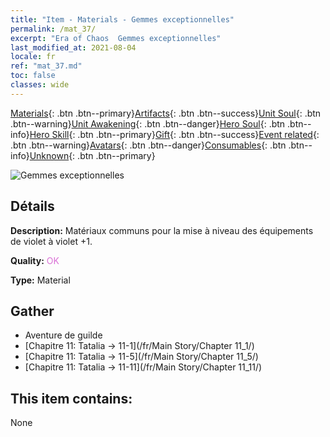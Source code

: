 ```yaml
---
title: "Item - Materials - Gemmes exceptionnelles"
permalink: /mat_37/
excerpt: "Era of Chaos  Gemmes exceptionnelles"
last_modified_at: 2021-08-04
locale: fr
ref: "mat_37.md"
toc: false
classes: wide
---
```

 [Materials](/ItemsFR/){: .btn .btn--primary}[Artifacts](/ItemsFR/Artifacts/){: .btn .btn--success}[Unit Soul](/ItemsFR/UnitSoul/){: .btn .btn--warning}[Unit Awakening](/ItemsFR/UnitAwakening/){: .btn .btn--danger}[Hero Soul](/ItemsFR/HeroSoul/){: .btn .btn--info}[Hero Skill](/ItemsFR/HeroSkill/){: .btn .btn--primary}[Gift](/ItemsFR/Gift/){: .btn .btn--success}[Event related](/ItemsFR/Events/){: .btn .btn--warning}[Avatars](/ItemsFR/Avatars/){: .btn .btn--danger}[Consumables](/ItemsFR/Consumables/){: .btn .btn--info}[Unknown](/ItemsFR/Unknown/){: .btn .btn--primary}

 ![Gemmes exceptionnelles](/images/t/i_cailiao_baoshi2.png)

## Détails
 **Description:** Matériaux communs pour la mise à niveau des équipements de violet à violet +1.

 **Quality:** <span style="color: #DA70D6">OK</span>

 **Type:** Material

## Gather

*    Aventure de guilde 
*    [Chapitre 11: Tatalia -> 11-1](/fr/Main Story/Chapter 11_1/) 
*    [Chapitre 11: Tatalia -> 11-5](/fr/Main Story/Chapter 11_5/) 
*    [Chapitre 11: Tatalia -> 11-11](/fr/Main Story/Chapter 11_11/) 

## This item contains:

  None

